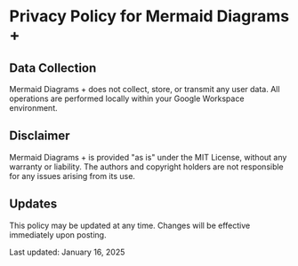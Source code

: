 # Privacy Policy for Mermaid Diagrams +

## Data Collection
Mermaid Diagrams + does not collect, store, or transmit any user data. All operations are performed locally within your 
Google Workspace environment.

## Disclaimer
Mermaid Diagrams + is provided "as is" under the MIT License, without any warranty or liability. The authors and 
copyright holders are not responsible for any issues arising from its use.

## Updates
This policy may be updated at any time. Changes will be effective immediately upon posting.

Last updated: January 16, 2025